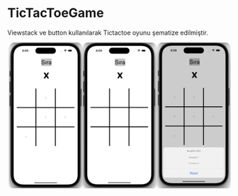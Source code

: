 # TicTacToeGame
Viewstack ve button kullanılarak Tictactoe oyunu şematize edilmiştir.



![şema](https://github.com/kadirdundar/TicTacToeGame/blob/main/Ekran%20Resmi%202023-03-14%2018.13.47.png)
